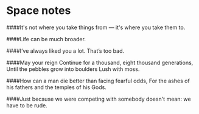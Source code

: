 # Space notes

####It's not where you take things from — it's where you take them to.

####Life can be much broader.

####I’ve always liked you a lot. That’s too bad.

####May your reign Continue for a thousand, eight thousand generations, Until the pebbles grow into boulders Lush with moss.

####How can a man die better than facing fearful odds, For the ashes of his fathers and the temples of his Gods.

####Just because we were competing with somebody doesn't mean: we have to be rude.